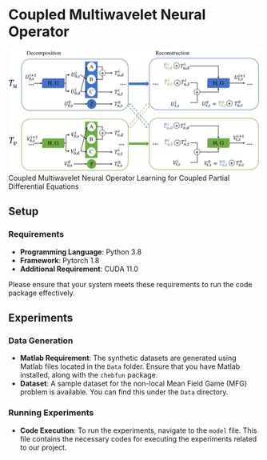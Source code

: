 # Coupled Multiwavelet Neural Operator
![Image](https://github.com/joshuaxiao98/CMWNO/blob/main/Sources/CMWNO_structure.jpg)  
Coupled Multiwavelet Neural Operator Learning for Coupled Partial Differential Equations

## Setup

### Requirements
- **Programming Language**: Python 3.8
- **Framework**: Pytorch 1.8
- **Additional Requirement**: CUDA 11.0

Please ensure that your system meets these requirements to run the code package effectively.

## Experiments

### Data Generation
- **Matlab Requirement**: The synthetic datasets are generated using Matlab files located in the `Data` folder. Ensure that you have Matlab installed, along with the `chebfun` package.
- **Dataset**: A sample dataset for the non-local Mean Field Game (MFG) problem is available. You can find this under the `Data` directory.

### Running Experiments
- **Code Execution**: To run the experiments, navigate to the `model` file. This file contains the necessary codes for executing the experiments related to our project.
